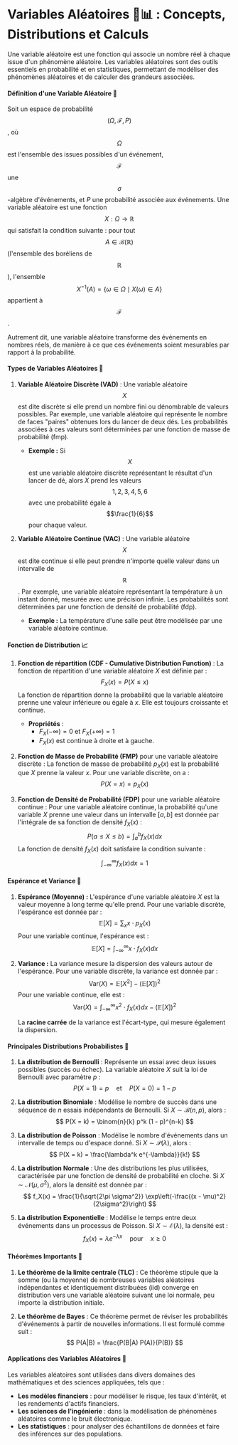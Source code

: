 # **Variables Aléatoires 🎲📊 : Concepts, Distributions et Calculs**

Une variable aléatoire est une fonction qui associe un nombre réel à chaque issue d'un phénomène aléatoire. Les variables aléatoires sont des outils essentiels en probabilité et en statistiques, permettant de modéliser des phénomènes aléatoires et de calculer des grandeurs associées.

#### **Définition d'une Variable Aléatoire 🎯**

Soit un espace de probabilité $$(\Omega, \mathcal{F}, P)$$, où $$\Omega$$ est l'ensemble des issues possibles d'un événement, $$\mathcal{F}$$ une $$\sigma$$-algèbre d'événements, et $P$ une probabilité associée aux événements. Une variable aléatoire est une fonction $$X : \Omega \to \mathbb{R}$$ qui satisfait la condition suivante : pour tout $$A \in \mathcal{B}(\mathbb{R})$$ (l'ensemble des boréliens de $$\mathbb{R}$$), l'ensemble $$X^{-1}(A) = \{\omega \in \Omega \mid X(\omega) \in A\}$$ appartient à $$\mathcal{F}$$.

Autrement dit, une variable aléatoire transforme des événements en nombres réels, de manière à ce que ces événements soient mesurables par rapport à la probabilité.

#### **Types de Variables Aléatoires 🎲**

1. **Variable Aléatoire Discrète (VAD)** :
   Une variable aléatoire $$X$$ est dite discrète si elle prend un nombre fini ou dénombrable de valeurs possibles. Par exemple, une variable aléatoire qui représente le nombre de faces "paires" obtenues lors du lancer de deux dés. Les probabilités associées à ces valeurs sont déterminées par une fonction de masse de probabilité (fmp).

   - **Exemple :** Si $$X$$ est une variable aléatoire discrète représentant le résultat d'un lancer de dé, alors $X$ prend les valeurs $$1, 2, 3, 4, 5, 6$$ avec une probabilité égale à $$\frac{1}{6}$$ pour chaque valeur.

2. **Variable Aléatoire Continue (VAC)** :
   Une variable aléatoire $$X$$ est dite continue si elle peut prendre n'importe quelle valeur dans un intervalle de $$\mathbb{R}$$. Par exemple, une variable aléatoire représentant la température à un instant donné, mesurée avec une précision infinie. Les probabilités sont déterminées par une fonction de densité de probabilité (fdp).

   - **Exemple :** La température d'une salle peut être modélisée par une variable aléatoire continue.

#### **Fonction de Distribution 📈**

1. **Fonction de répartition (CDF - Cumulative Distribution Function)** :
   La fonction de répartition d'une variable aléatoire $X$ est définie par :
   $$
   F_X(x) = P(X \leq x)
   $$
   La fonction de répartition donne la probabilité que la variable aléatoire prenne une valeur inférieure ou égale à $x$. Elle est toujours croissante et continue.

   - **Propriétés** :
     - $F_X(-\infty) = 0$ et $F_X(+\infty) = 1$
     - $F_X(x)$ est continue à droite et à gauche.

2. **Fonction de Masse de Probabilité (FMP)** pour une variable aléatoire discrète :
   La fonction de masse de probabilité $p_X(x)$ est la probabilité que $X$ prenne la valeur $x$. Pour une variable discrète, on a :
   $$
   P(X = x) = p_X(x)
   $$

3. **Fonction de Densité de Probabilité (FDP)** pour une variable aléatoire continue :
   Pour une variable aléatoire continue, la probabilité qu'une variable $X$ prenne une valeur dans un intervalle $[a, b]$ est donnée par l'intégrale de sa fonction de densité $f_X(x)$ :
   $$
   P(a \leq X \leq b) = \int_a^b f_X(x) dx
   $$
   La fonction de densité $f_X(x)$ doit satisfaire la condition suivante :
   $$
   \int_{-\infty}^{\infty} f_X(x) dx = 1
   $$

#### **Espérance et Variance 🌟**

1. **Espérance (Moyenne) :**
   L'espérance d'une variable aléatoire $X$ est la valeur moyenne à long terme qu'elle prend. Pour une variable discrète, l'espérance est donnée par :
   $$
   \mathbb{E}[X] = \sum_{x} x \cdot p_X(x)
   $$
   Pour une variable continue, l'espérance est :
   $$
   \mathbb{E}[X] = \int_{-\infty}^{\infty} x \cdot f_X(x) dx
   $$

2. **Variance :**
   La variance mesure la dispersion des valeurs autour de l'espérance. Pour une variable discrète, la variance est donnée par :
   $$
   \text{Var}(X) = \mathbb{E}[X^2] - (\mathbb{E}[X])^2
   $$
   Pour une variable continue, elle est :
   $$
   \text{Var}(X) = \int_{-\infty}^{\infty} x^2 \cdot f_X(x) dx - (\mathbb{E}[X])^2
   $$

   La **racine carrée** de la variance est l'écart-type, qui mesure également la dispersion.

#### **Principales Distributions Probabilistes 🔢**

1. **La distribution de Bernoulli** : Représente un essai avec deux issues possibles (succès ou échec). La variable aléatoire $X$ suit la loi de Bernoulli avec paramètre $p$ :
   $$
   P(X = 1) = p \quad \text{et} \quad P(X = 0) = 1 - p
   $$

2. **La distribution Binomiale** : Modélise le nombre de succès dans une séquence de $n$ essais indépendants de Bernoulli. Si $X \sim \mathcal{B}(n, p)$, alors :
   $$
   P(X = k) = \binom{n}{k} p^k (1 - p)^{n-k}
   $$

3. **La distribution de Poisson** : Modélise le nombre d'événements dans un intervalle de temps ou d'espace donné. Si $X \sim \mathcal{P}(\lambda)$, alors :
   $$
   P(X = k) = \frac{\lambda^k e^{-\lambda}}{k!}
   $$

4. **La distribution Normale** : Une des distributions les plus utilisées, caractérisée par une fonction de densité de probabilité en cloche. Si $X \sim \mathcal{N}(\mu, \sigma^2)$, alors la densité est donnée par :
   $$
   f_X(x) = \frac{1}{\sqrt{2\pi \sigma^2}} \exp\left(-\frac{(x - \mu)^2}{2\sigma^2}\right)
   $$

5. **La distribution Exponentielle** : Modélise le temps entre deux événements dans un processus de Poisson. Si $X \sim \mathcal{E}(\lambda)$, la densité est :
   $$
   f_X(x) = \lambda e^{-\lambda x} \quad \text{pour} \quad x \geq 0
   $$

#### **Théorèmes Importants 📜**

1. **Le théorème de la limite centrale (TLC)** : Ce théorème stipule que la somme (ou la moyenne) de nombreuses variables aléatoires indépendantes et identiquement distribuées (iid) converge en distribution vers une variable aléatoire suivant une loi normale, peu importe la distribution initiale.

2. **Le théorème de Bayes** : Ce théorème permet de réviser les probabilités d'événements à partir de nouvelles informations. Il est formulé comme suit :
   $$
   P(A|B) = \frac{P(B|A) P(A)}{P(B)}
   $$

#### **Applications des Variables Aléatoires 🎯**

Les variables aléatoires sont utilisées dans divers domaines des mathématiques et des sciences appliquées, tels que :

- **Les modèles financiers** : pour modéliser le risque, les taux d'intérêt, et les rendements d'actifs financiers.
- **Les sciences de l'ingénierie** : dans la modélisation de phénomènes aléatoires comme le bruit électronique.
- **Les statistiques** : pour analyser des échantillons de données et faire des inférences sur des populations.

